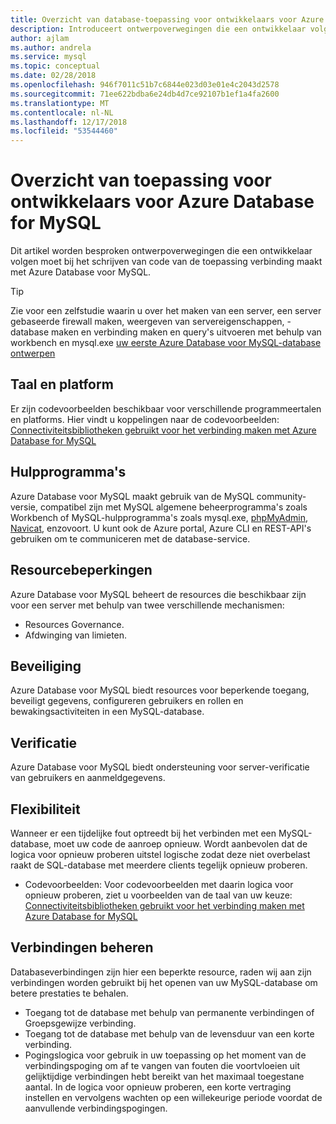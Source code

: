 ```yaml
---
title: Overzicht van database-toepassing voor ontwikkelaars voor Azure Database for MySQL
description: Introduceert ontwerpoverwegingen die een ontwikkelaar volgen moet bij het schrijven van code van de toepassing verbinding maakt met Azure Database voor MySQL
author: ajlam
ms.author: andrela
ms.service: mysql
ms.topic: conceptual
ms.date: 02/28/2018
ms.openlocfilehash: 946f7011c51b7c6844e023d03e01e4c2043d2578
ms.sourcegitcommit: 71ee622bdba6e24db4d7ce92107b1ef1a4fa2600
ms.translationtype: MT
ms.contentlocale: nl-NL
ms.lasthandoff: 12/17/2018
ms.locfileid: "53544460"
---
```

# <a name="application-development-overview-for-azure-database-for-mysql"></a>Overzicht van toepassing voor ontwikkelaars voor Azure Database for MySQL 
Dit artikel worden besproken ontwerpoverwegingen die een ontwikkelaar volgen moet bij het schrijven van code van de toepassing verbinding maakt met Azure Database voor MySQL. 

> [!TIP]
> Zie voor een zelfstudie waarin u over het maken van een server, een server gebaseerde firewall maken, weergeven van servereigenschappen, -database maken en verbinding maken en query's uitvoeren met behulp van workbench en mysql.exe [uw eerste Azure Database voor MySQL-database ontwerpen](tutorial-design-database-using-portal.md)

## <a name="language-and-platform"></a>Taal en platform
Er zijn codevoorbeelden beschikbaar voor verschillende programmeertalen en platforms. Hier vindt u koppelingen naar de codevoorbeelden: [Connectiviteitsbibliotheken gebruikt voor het verbinding maken met Azure Database for MySQL](concepts-connection-libraries.md)

## <a name="tools"></a>Hulpprogramma's
Azure Database voor MySQL maakt gebruik van de MySQL community-versie, compatibel zijn met MySQL algemene beheerprogramma's zoals Workbench of MySQL-hulpprogramma's zoals mysql.exe, [phpMyAdmin](https://www.phpmyadmin.net/), [Navicat](https://www.navicat.com/products/navicat-for-mysql), enzovoort. U kunt ook de Azure portal, Azure CLI en REST-API's gebruiken om te communiceren met de database-service.

## <a name="resource-limitations"></a>Resourcebeperkingen
Azure Database voor MySQL beheert de resources die beschikbaar zijn voor een server met behulp van twee verschillende mechanismen: 
- Resources Governance.
- Afdwinging van limieten.

## <a name="security"></a>Beveiliging
Azure Database voor MySQL biedt resources voor beperkende toegang, beveiligt gegevens, configureren gebruikers en rollen en bewakingsactiviteiten in een MySQL-database.

## <a name="authentication"></a>Verificatie
Azure Database voor MySQL biedt ondersteuning voor server-verificatie van gebruikers en aanmeldgegevens.

## <a name="resiliency"></a>Flexibiliteit
Wanneer er een tijdelijke fout optreedt bij het verbinden met een MySQL-database, moet uw code de aanroep opnieuw. Wordt aanbevolen dat de logica voor opnieuw proberen uitstel logische zodat deze niet overbelast raakt de SQL-database met meerdere clients tegelijk opnieuw proberen.

- Codevoorbeelden: Voor codevoorbeelden met daarin logica voor opnieuw proberen, ziet u voorbeelden van de taal van uw keuze: [Connectiviteitsbibliotheken gebruikt voor het verbinding maken met Azure Database for MySQL](concepts-connection-libraries.md)

## <a name="managing-connections"></a>Verbindingen beheren
Databaseverbindingen zijn hier een beperkte resource, raden wij aan zijn verbindingen worden gebruikt bij het openen van uw MySQL-database om betere prestaties te behalen.
- Toegang tot de database met behulp van permanente verbindingen of Groepsgewijze verbinding.
- Toegang tot de database met behulp van de levensduur van een korte verbinding. 
- Pogingslogica voor gebruik in uw toepassing op het moment van de verbindingspoging om af te vangen van fouten die voortvloeien uit gelijktijdige verbindingen hebt bereikt van het maximaal toegestane aantal. In de logica voor opnieuw proberen, een korte vertraging instellen en vervolgens wachten op een willekeurige periode voordat de aanvullende verbindingspogingen.